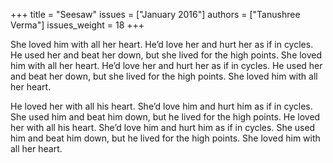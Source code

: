 +++
title = "Seesaw"
issues = ["January 2016"]
authors = ["Tanushree Verma"]
issues_weight = 18
+++

She loved him with all her heart. He’d love her and hurt her as if in cycles. He used her and beat her down, but she lived for the high points. She loved him with all her heart. He’d love her and hurt her as if in cycles. He used her and beat her down, but she lived for the high points. She loved him with all her heart.

He loved her with all his heart. She’d love him and hurt him as if in cycles. She used him and beat him down, but he lived for the high points. He loved her with all his heart. She’d love him and hurt him as if in cycles. She used him and beat him down, but he lived for the high points. She loved him with all her heart.
